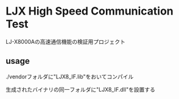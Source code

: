 # LJX High Speed Communication Test

LJ-X8000Aの高速通信機能の検証用プロジェクト

## usage

./vendorフォルダに"LJX8_IF.lib"をおいてコンパイル

生成されたバイナリの同一フォルダに"LJX8_IF.dll"を設置する